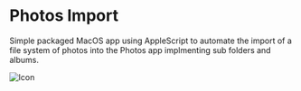 # Photos Import

Simple packaged MacOS app using AppleScript to automate the import of a file system of photos into the Photos app implmenting sub folders and albums.

![Icon](./Resources/applet.icns)
